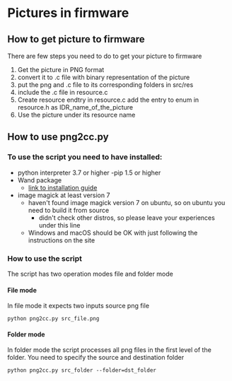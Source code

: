 # Pictures in firmware

## How to get picture to firmware
There are few steps you need to do to get your picture to firmware
1. Get the picture in PNG format
2. convert it to .c file with binary representation of the picture
3. put the png and .c file to its corresponding folders in src/res
4. include the .c file in resource.c
5. Create resource endtry in resource.c add the entry to enum in resource.h as IDR_name_of_the_picture
6. Use the picture under its resource name

## How to use png2cc.py

### To use the script you need to have installed:

- python interpreter 3.7 or higher
-pip 1.5 or higher
- Wand package
  - [link to installation guide](https://docs.wand-py.org/en/0.6.7/guide/install.html)
- image magick at least version 7
  - haven't found image magick version 7 on ubuntu, so on ubuntu you need to build it from source
    - didn't check other distros, so please leave your experiences under this line
  - Windows and macOS should be OK with just following the instructions on the site

### How to use the script
The script has two operation modes file and folder mode
#### File mode
In file mode it expects two inputs source png file
```shell
python png2cc.py src_file.png
```

#### Folder mode
In folder mode the script processes all png files in the first level of the folder. You need to specify the source and destination folder
```shell
python png2cc.py src_folder --folder=dst_folder
```
